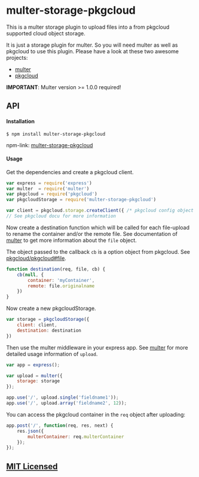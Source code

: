 # multer-storage-pkgcloud

This is a multer storage plugin to upload files into a from pkgcloud supported cloud object storage.

It is just a storage plugin for multer. So you will need multer as well as pkgcloud to use this plugin. Please have a look at these two awesome projects:

- [multer](https://github.com/expressjs/multer)
- [pkgcloud](https://github.com/pkgcloud/pkgcloud#storage)

**IMPORTANT**: Multer version >= 1.0.0 required! 
## API

#### Installation

`$ npm install multer-storage-pkgcloud`

npm-link: [multer-storage-pkgcloud](https://www.npmjs.com/package/multer-storage-pkgcloud)

#### Usage

Get the dependencies and create a pkgcloud client.
```js
var express = require('express')
var multer  = require('multer')
var pkgcloud = require('pkgcloud')
var pkgcloudStorage = require('multer-storage-pkgcloud')

var client = pkgcloud.storage.createClient({ /* pkgcloud config object */ });
// See pkgcloud docu for more information
```

Now create a destination function which will be called for each file-upload to rename the container and/or the remote file.
See documentation of [multer](https://github.com/expressjs/multer) to get more information about the `file` object.

The object passed to the callback `cb` is a option object from pkgcloud. See [pkgcloud/pkgcloud#file](https://github.com/pkgcloud/pkgcloud#file).

```js
function destination(req, file, cb) {
	cb(null, {
		container: 'myContainer',
		remote: file.originalname
	})
}
```

Now create a new pkgcloudStorage.
```js
var storage = pkgcloudStorage({
	client: client,
	destination: destination
})
```

Then use the multer middleware in your express app. See [multer](https://github.com/expressjs/multer) for more detailed usage information of `upload`.
```js
var app = express();

var upload = multer({
	storage: storage
});

app.use('/', upload.single('fieldname1'));
app.use('/', upload.array('fieldname2', 12));
```

You can access the pkgcloud container in the `req` object after uploading:
```js
app.post('/', function(req, res, next) {
	res.json({
		multerContainer: req.multerContainer
	});
});
```

## [MIT Licensed](LICENSE)
